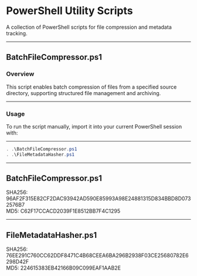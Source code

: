 # PowerShell Utility Scripts  

A collection of PowerShell scripts for file compression and metadata tracking.
_____________________________________________________________________________________________________________________________________________  
## BatchFileCompressor.ps1

### Overview

This script enables batch compression of files from a specified source directory, supporting structured file management and archiving.
_____________________________________________________________________________________________________________________________________________  
### Usage 

To run the script manually, import it into your current PowerShell session with:
_____________________________________________________________________________________________________________________________________________  
```powershell
. .\BatchFileCompressor.ps1
. .\FileMetadataHasher.ps1

```
_____________________________________________________________________________________________________________________________________________  
## BatchFileCompressor.ps1
SHA256: 96AF2F315E82CF2DAC93942AD590E85993A98E24881315D834BBD8D0732576B7  
MD5: C62F17CCACD2039F1E8512BB7F4C1295
_____________________________________________________________________________________________________________________________________________  
## FileMetadataHasher.ps1
SHA256: 76EE291C760CC62DDF8471C4B68CEEA6BA296B2938F03CE25680782E6298D42F  
MD5: 224615383EB42166B09C099EAF1AAB2E
